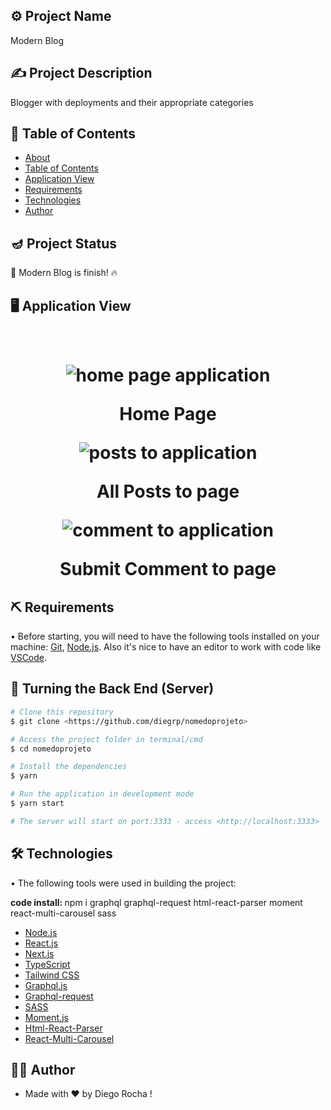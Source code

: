 ## ⚙️ Project Name 

<p align="left">Modern Blog</p>

## ✍️ Project Description

<p align="left">Blogger with deployments and their appropriate categories</p>

## 🏁 Table of Contents

- [About](#projectname)
- [Table of Contents](#table-of-contents)
- [Application View](#application-view)
- [Requirements](#requirements)
- [Technologies](#technologies)
- [Author](#author)

## 🪔 Project Status

<p align="left"> 
  🚀 Modern Blog is finish! 🔥
</p>

## 🖥️ Application View

<br/>
<h1 align="center">
  <img alt="home page application" src="./assets/home.png" />
  <p>Home Page</p>
  <img alt="posts to application" src="./assets/posts.png" />
  <p>All Posts to page</p>
  <img alt="comment to application" src="./assets/comment.png" />
  <p>Submit Comment to page</p>
</h1>

## ⛏️ Requirements

• Before starting, you will need to have the following tools installed on your machine:
[Git](https://git-scm.com), [Node.js](https://nodejs.org/en/). 
Also it's nice to have an editor to work with code like [VSCode](https://code.visualstudio.com/).

## 🎲 Turning the Back End (Server)

```bash
# Clone this repository
$ git clone <https://github.com/diegrp/nomedoprojeto>

# Access the project folder in terminal/cmd
$ cd nomedoprojeto

# Install the dependencies
$ yarn

# Run the application in development mode
$ yarn start

# The server will start on port:3333 - access <http://localhost:3333>
```

## 🛠️ Technologies

• The following tools were used in building the project: 

<b>code install: </b>npm i graphql graphql-request html-react-parser moment react-multi-carousel sass

- [Node.js](https://nodejs.org/en/)
- [React.js](https://pt-br.reactjs.org/)
- [Next.js](https://nextjs.org/)
- [TypeScript](https://www.typescriptlang.org/)
- [Tailwind CSS](https://tailwindcss.com/)
- [Graphql.js](https://graphql.org/graphql-js/)
- [Graphql-request](https://github.com/prisma-labs/graphql-request)
- [SASS](https://sass-lang.com/)
- [Moment.js](https://momentjs.com/)
- [Html-React-Parser](https://www.npmjs.com/package/html-react-parser)
- [React-Multi-Carousel](https://www.npmjs.com/package/react-multi-carousel)

## 👨‍💼 Author

- Made with ❤️ by Diego Rocha !

